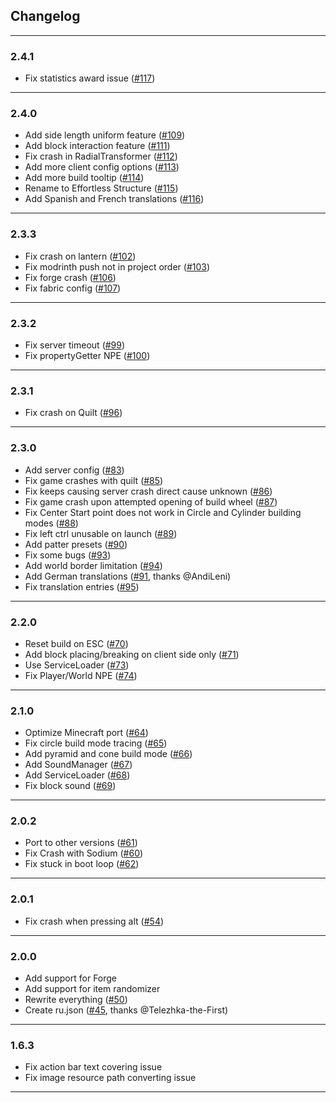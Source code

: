 ## Changelog

----------

### 2.4.1

- Fix statistics award issue ([#117](https://github.com/huskcasaca/effortless/pull/117))

----------

### 2.4.0

- Add side length uniform feature ([#109](https://github.com/huskcasaca/effortless/pull/109))
- Add block interaction feature ([#111](https://github.com/huskcasaca/effortless/pull/111))
- Fix crash in RadialTransformer ([#112](https://github.com/huskcasaca/effortless/pull/112))
- Add more client config options ([#113](https://github.com/huskcasaca/effortless/pull/113))
- Add more build tooltip ([#114](https://github.com/huskcasaca/effortless/pull/114))
- Rename to Effortless Structure ([#115](https://github.com/huskcasaca/effortless/pull/115))
- Add Spanish and French translations ([#116](https://github.com/huskcasaca/effortless/pull/116))

----------

### 2.3.3

- Fix crash on lantern ([#102](https://github.com/huskcasaca/effortless/pull/102))
- Fix modrinth push not in project order ([#103](https://github.com/huskcasaca/effortless/pull/103))
- Fix forge crash ([#106](https://github.com/huskcasaca/effortless/pull/106))
- Fix fabric config ([#107](https://github.com/huskcasaca/effortless/pull/107))

----------

### 2.3.2

* Fix server timeout ([#99](https://github.com/huskcasaca/effortless/pull/99))
* Fix propertyGetter NPE ([#100](https://github.com/huskcasaca/effortless/pull/100))

----------

### 2.3.1

* Fix crash on Quilt ([#96](https://github.com/huskcasaca/effortless/pull/96))

----------

### 2.3.0

* Add server config ([#83](https://github.com/huskcasaca/effortless/pull/83))
* Fix game crashes with quilt ([#85](https://github.com/huskcasaca/effortless/pull/85))
* Fix keeps causing server crash direct cause unknown ([#86](https://github.com/huskcasaca/effortless/pull/86))
* Fix game crash upon attempted opening of build wheel ([#87](https://github.com/huskcasaca/effortless/pull/87))
* Fix Center Start point does not work in Circle and Cylinder building modes ([#88](https://github.com/huskcasaca/effortless/pull/88))
* Fix left ctrl unusable on launch ([#89](https://github.com/huskcasaca/effortless/pull/89))
* Add patter presets ([#90](https://github.com/huskcasaca/effortless/pull/90))
* Fix some bugs ([#93](https://github.com/huskcasaca/effortless/pull/93))
* Add world border limitation ([#94](https://github.com/huskcasaca/effortless/pull/94))
* Add German translations ([#91](https://github.com/huskcasaca/effortless/pull/91), thanks @AndiLeni)
* Fix translation entries ([#95](https://github.com/huskcasaca/effortless/pull/95))

----------

### 2.2.0

* Reset build on ESC ([#70](https://github.com/huskcasaca/effortless/pull/70))
* Add block placing/breaking on client side only ([#71](https://github.com/huskcasaca/effortless/pull/71))
* Use ServiceLoader ([#73](https://github.com/huskcasaca/effortless/pull/73))
* Fix Player/World NPE ([#74](https://github.com/huskcasaca/effortless/pull/74))

----------

### 2.1.0

* Optimize Minecraft port ([#64](https://github.com/huskcasaca/effortless/pull/64))
* Fix circle build mode tracing ([#65](https://github.com/huskcasaca/effortless/pull/65))
* Add pyramid and cone build mode ([#66](https://github.com/huskcasaca/effortless/pull/66))
* Add SoundManager ([#67](https://github.com/huskcasaca/effortless/pull/67))
* Add ServiceLoader ([#68](https://github.com/huskcasaca/effortless/pull/68))
* Fix block sound ([#69](https://github.com/huskcasaca/effortless/pull/69))

----------

### 2.0.2

* Port to other versions ([#61](https://github.com/huskcasaca/effortless/pull/61))
* Fix Crash with Sodium ([#60](https://github.com/huskcasaca/effortless/pull/60))
* Fix stuck in boot loop ([#62](https://github.com/huskcasaca/effortless/pull/62))

----------

### 2.0.1

* Fix crash when pressing alt ([#54](https://github.com/huskcasaca/effortless/pull/54))

----------

### 2.0.0

* Add support for Forge
* Add support for item randomizer
* Rewrite everything ([#50](https://github.com/huskcasaca/effortless/pull/50))
* Create ru.json ([#45](https://github.com/huskcasaca/effortless/pull/45), thanks @Telezhka-the-First)

----------

### 1.6.3

* Fix action bar text covering issue
* Fix image resource path converting issue

----------
